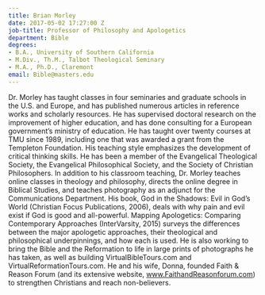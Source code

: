 ```yaml
---
title: Brian Morley
date: 2017-05-02 17:27:00 Z
job-title: Professor of Philosophy and Apologetics
department: Bible
degrees:
- B.A., University of Southern California
- M.Div., Th.M., Talbot Theological Seminary
- M.A., Ph.D., Claremont
email: Bible@masters.edu
---
```


Dr. Morley has taught classes in four seminaries and graduate schools in the U.S. and Europe, and has published numerous articles in reference works and scholarly resources. He has supervised doctoral research on the improvement of higher education, and has done consulting for a European government’s ministry of education. He has taught over twenty courses at TMU since 1989, including one that was awarded a grant from the Templeton Foundation. His teaching style emphasizes the development of critical thinking skills. He has been a member of the Evangelical Theological Society, the Evangelical Philosophical Society, and the Society of Christian Philosophers. In addition to his classroom teaching, Dr. Morley teaches online classes in theology and philosophy, directs the online degree in Biblical Studies, and teaches photography as an adjunct for the Communications Department. His book, God in the Shadows: Evil in God’s World (Christian Focus Publications, 2006), deals with why pain and evil exist if God is good and all-powerful. Mapping Apologetics: Comparing Contemporary Approaches (InterVarsity, 2015) surveys the differences between the major apologetic approaches, their theological and philosophical underpinnings, and how each is used. He is also working to bring the Bible and the Reformation to life in large prints of photographs he has taken, as well as building VirtualBibleTours.com and VirtualReformationTours.com. He and his wife, Donna, founded Faith & Reason Forum (and its extensive website, www.FaithandReasonforum.com) to strengthen Christians and reach non-believers.
